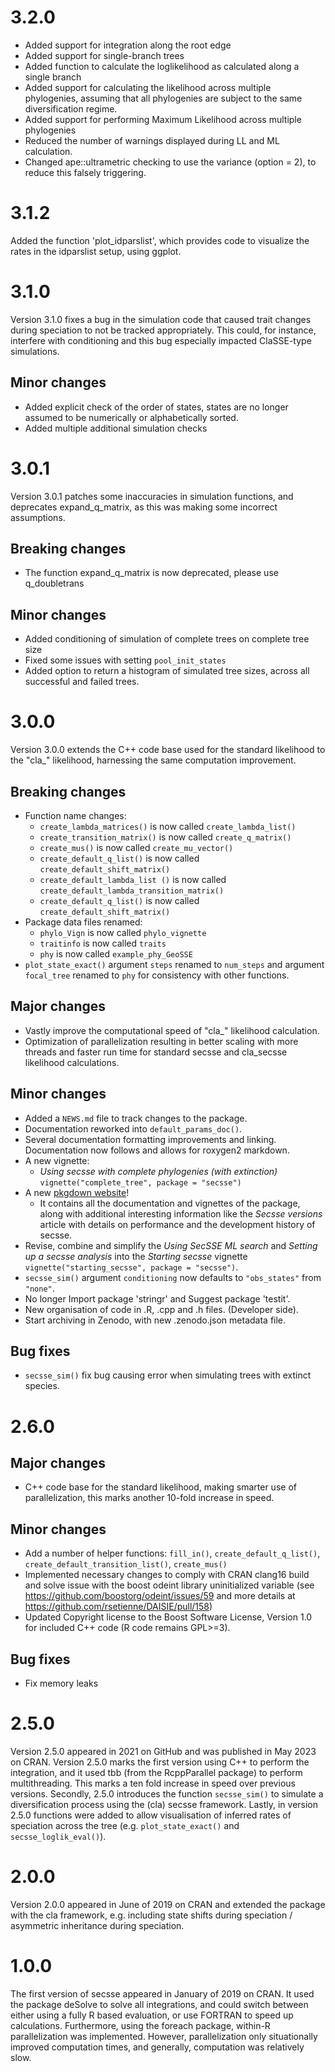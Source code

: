 # 3.2.0

- Added support for integration along the root edge
- Added support for single-branch trees
- Added function to calculate the loglikelihood as calculated along a single 
branch
- Added support for calculating the likelihood across multiple phylogenies, 
assuming that all phylogenies are subject to the same diversification regime.
- Added support for performing Maximum Likelihood across multiple phylogenies
- Reduced the number of warnings displayed during LL and ML calculation. 
- Changed ape::ultrametric checking to use the variance (option = 2), to reduce
this falsely triggering.

# 3.1.2

Added the function 'plot_idparslist', which provides code to visualize the
rates in the idparslist setup, using ggplot.

# 3.1.0

Version 3.1.0 fixes a bug in the simulation code that caused trait changes
during speciation to not be tracked appropriately. This could, for instance,
interfere with conditioning and this bug especially impacted ClaSSE-type 
simulations.

## Minor changes

-   Added explicit check of the order of states, states are no longer assumed
to be numerically or alphabetically sorted.
-   Added multiple additional simulation checks

# 3.0.1

Version 3.0.1 patches some inaccuracies in simulation functions, and
deprecates expand_q_matrix, as this was making some incorrect
assumptions.

## Breaking changes

-   The function expand_q_matrix is now deprecated, please use
    q_doubletrans

## Minor changes

-   Added conditioning of simulation of complete trees on complete tree
    size
-   Fixed some issues with setting `pool_init_states`
-   Added option to return a histogram of simulated tree sizes, across
    all successful and failed trees.

# 3.0.0

Version 3.0.0 extends the C++ code base used for the standard likelihood
to the "cla\_" likelihood, harnessing the same computation improvement.

## Breaking changes

-   Function name changes:
    -   `create_lambda_matrices()` is now called `create_lambda_list()`
    -   `create_transition_matrix()` is now called `create_q_matrix()`
    -   `create_mus()` is now called `create_mu_vector()`
    -   `create_default_q_list()` is now called
        `create_default_shift_matrix()`
    -   `create_default_lambda_list ()` is now called
        `create_default_lambda_transition_matrix()`
    -   `create_default_q_list()` is now called
        `create_default_shift_matrix()`
-   Package data files renamed:
    -   `phylo_Vign` is now called `phylo_vignette`
    -   `traitinfo` is now called `traits`
    -   `phy` is now called `example_phy_GeoSSE`
-   `plot_state_exact()` argument `steps` renamed to `num_steps` and
    argument `focal_tree` renamed to `phy` for consistency with other
    functions.

## Major changes

-   Vastly improve the computational speed of "cla\_" likelihood
    calculation.
-   Optimization of parallelization resulting in better scaling with
    more threads and faster run time for standard secsse and cla_secsse
    likelihood calculations.

## Minor changes

-   Added a `NEWS.md` file to track changes to the package.
-   Documentation reworked into `default_params_doc()`.
-   Several documentation formatting improvements and linking.
    Documentation now follows and allows for roxygen2 markdown.
-   A new vignette:
    -   *Using secsse with complete phylogenies (with extinction)*
        `vignette("complete_tree", package = "secsse")`
-   A new [pkgdown
    website](https://rsetienne.github.io/secsse/index.html)!
    -   It contains all the documentation and vignettes of the package,
        along with additional interesting information like the *Secsse
        versions* article with details on performance and the
        development history of secsse.
-   Revise, combine and simplify the *Using SecSSE ML search* and
    *Setting up a secsse analysis* into the *Starting secsse* vignette
    `vignette("starting_secsse", package = "secsse")`.
-   `secsse_sim()` argument `conditioning` now defaults to
    `"obs_states"` from `"none"`.
-   No longer Import package 'stringr' and Suggest package 'testit'.
-   New organisation of code in .R, .cpp and .h files. (Developer side).
-   Start archiving in Zenodo, with new .zenodo.json metadata file.

## Bug fixes

-   `secsse_sim()` fix bug causing error when simulating trees with
    extinct species.

# 2.6.0

## Major changes

-   C++ code base for the standard likelihood, making smarter use of
    parallelization, this marks another 10-fold increase in speed.

## Minor changes

-   Add a number of helper functions: `fill_in()`,
    `create_default_q_list()`, `create_default_transition_list()`,
    `create_mus()`
-   Implemented necessary changes to comply with CRAN clang16 build and
    solve issue with the boost odeint library uninitialized variable
    (see <https://github.com/boostorg/odeint/issues/59> and more details
    at <https://github.com/rsetienne/DAISIE/pull/158>)
-   Updated Copyright license to the Boost Software License, Version 1.0
    for included C++ code (R code remains GPL\>=3).

## Bug fixes

-   Fix memory leaks

# 2.5.0

Version 2.5.0 appeared in 2021 on GitHub and was published in May 2023
on CRAN. Version 2.5.0 marks the first version using C++ to perform the
integration, and it used tbb (from the RcppParallel package) to perform
multithreading. This marks a ten fold increase in speed over previous
versions. Secondly, 2.5.0 introduces the function `secsse_sim()` to
simulate a diversification process using the (cla) secsse framework.
Lastly, in version 2.5.0 functions were added to allow visualisation of
inferred rates of speciation across the tree (e.g. `plot_state_exact()`
and `secsse_loglik_eval()`).

# 2.0.0

Version 2.0.0 appeared in June of 2019 on CRAN and extended the package
with the cla framework, e.g. including state shifts during speciation /
asymmetric inheritance during speciation.

# 1.0.0

The first version of secsse appeared in January of 2019 on CRAN. It used
the package deSolve to solve all integrations, and could switch between
either using a fully R based evaluation, or use FORTRAN to speed up
calculations. Furthermore, using the foreach package, within-R
parallelization was implemented. However, parallelization only
situationally improved computation times, and generally, computation was
relatively slow.
